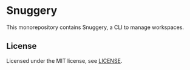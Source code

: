 # Snuggery

This monorepository contains Snuggery, a CLI to manage workspaces.

## License

Licensed under the MIT license, see [LICENSE](LICENSE.md).
